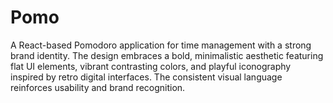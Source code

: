 # Pomo
A React-based Pomodoro application for time management with a strong brand identity. The design embraces a bold, minimalistic aesthetic featuring flat UI elements, vibrant contrasting colors, and playful iconography inspired by retro digital interfaces. The consistent visual language reinforces usability and brand recognition.
